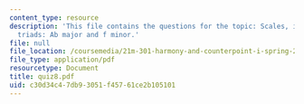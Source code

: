 ```yaml
---
content_type: resource
description: 'This file contains the questions for the topic: Scales, intervals, and
  triads: Ab major and f minor.'
file: null
file_location: /coursemedia/21m-301-harmony-and-counterpoint-i-spring-2005/c30d34c47db93051f45761ce2b105101_quiz8.pdf
file_type: application/pdf
resourcetype: Document
title: quiz8.pdf
uid: c30d34c4-7db9-3051-f457-61ce2b105101
---
```

